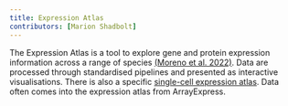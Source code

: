 ```yaml
---
title: Expression Atlas
contributors: [Marion Shadbolt]
---
```


The Expression Atlas is a tool to explore gene and protein expression information across a range of species [(Moreno et al. 2022)](https://www.zotero.org/google-docs/?DOCYdy). Data are processed through standardised pipelines and presented as interactive visualisations. There is also a specific [single-cell expression atlas](https://www.ebi.ac.uk/gxa/sc/home). Data often comes into the expression atlas from ArrayExpress.


